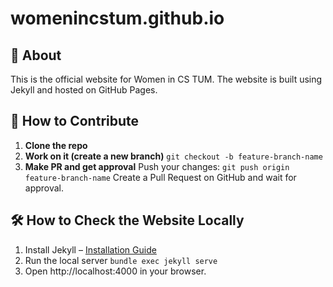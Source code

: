 # womenincstum.github.io

## 🌟 About
This is the official website for Women in CS TUM. The website is built using Jekyll and hosted on GitHub Pages.


## 🚀 How to Contribute
1. **Clone the repo**  
2. **Work on it (create a new branch)**
`git checkout -b feature-branch-name`
3. **Make PR and get approval**
Push your changes: `git push origin feature-branch-name`
Create a Pull Request on GitHub and wait for approval.


## 🛠️ How to Check the Website Locally
1. Install Jekyll – [Installation Guide](https://jekyllrb.com/docs/installation/ )
2. Run the local server `bundle exec jekyll serve`
3. Open http://localhost:4000 in your browser.

